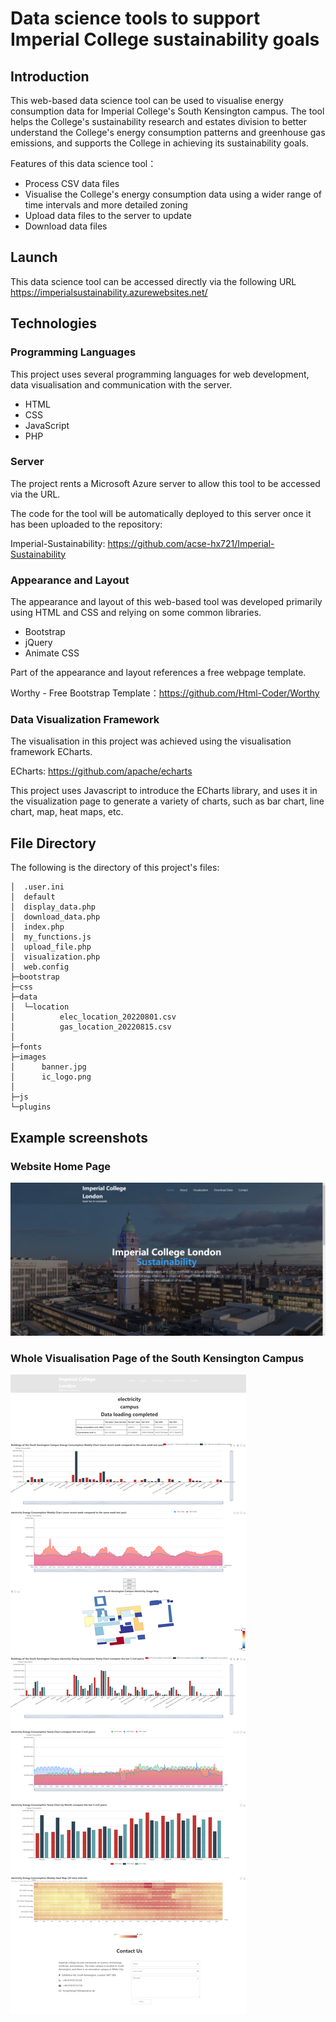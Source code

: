 # Data science tools to support Imperial College sustainability goals

## Introduction
This web-based data science tool can be used to visualise energy consumption data for Imperial College's South Kensington campus. The tool helps the College's sustainability research and estates division to better understand the College's energy consumption patterns and greenhouse gas emissions, and supports the College in achieving its sustainability goals.

Features of this data science tool：
* Process CSV data files
* Visualise the College's energy consumption data using a wider range of time intervals and more detailed zoning
* Upload data files to the server to update
* Download data files

## Launch
This data science tool can be accessed directly via the following URL https://imperialsustainability.azurewebsites.net/

## Technologies
### Programming Languages
This project uses several programming languages for web development, data visualisation and communication with the server.
* HTML
* CSS
* JavaScript
* PHP

### Server
The project rents a Microsoft Azure server to allow this tool to be accessed via the URL.

The code for the tool will be automatically deployed to this server once it has been uploaded to the repository:

Imperial-Sustainability: <https://github.com/acse-hx721/Imperial-Sustainability>


### Appearance and Layout
The appearance and layout of this web-based tool was developed primarily using HTML and CSS and relying on some common libraries.  
* Bootstrap
* jQuery
* Animate CSS

Part of the appearance and layout references a free webpage template.   

Worthy - Free Bootstrap Template：<https://github.com/Html-Coder/Worthy>  


### Data Visualization Framework
The visualisation in this project was achieved using the visualisation framework ECharts.

ECharts: <https://github.com/apache/echarts>

This project uses Javascript to introduce the ECharts library, and uses it in the visualization page to generate a variety of charts, such as bar chart, line chart, map, heat maps, etc.

## File Directory
The following is the directory of this project's files:
```
│  .user.ini
│  default
│  display_data.php
│  download_data.php
│  index.php
│  my_functions.js
│  upload_file.php
│  visualization.php
│  web.config
├─bootstrap
├─css
├─data
│  └─location
│          elec_location_20220801.csv
│          gas_location_20220815.csv
│
├─fonts
├─images
│      banner.jpg
│      ic_logo.png
│
├─js
└─plugins

```


## Example screenshots
### Website Home Page
![image](https://github.com/acse-hx721/Imperial-Sustainability/blob/main/images/index_page.png)

### Whole Visualisation Page of the South Kensington Campus
![image](https://github.com/acse-hx721/Imperial-Sustainability/blob/main/images/visualization_campus_whole.png)

